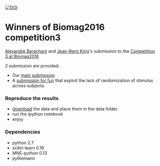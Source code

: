 [![DOI](https://zenodo.org/badge/69551092.svg)](https://zenodo.org/badge/latestdoi/69551092)

# Winners of Biomag2016 competition3
[Alexandre Barachant](https://github.com/alexandrebarachant/) and [Jean-Remi King](https://github.com/kingjr)'s submission to the [Competition 3 at Biomag2016](https://sites.google.com/site/hubertcecotti/home/biomag2016)

2 submission are provided:
- Our [main submission](Final_Submission.ipynb)
- A [submission for fun](Submission_exploit_intersubject.ipynb) that exploit the lack of randomization of stimulus across subjects.

### Reproduce the results
- [download](https://sites.google.com/site/hubertcecotti/home/biomag2016) the data and place them in the data folder.
- run the ipython notebook
- enjoy

### Dependencies
- python 2.7
- scikit-learn 0.16
- MNE-python 0.13
- pyRiemann
